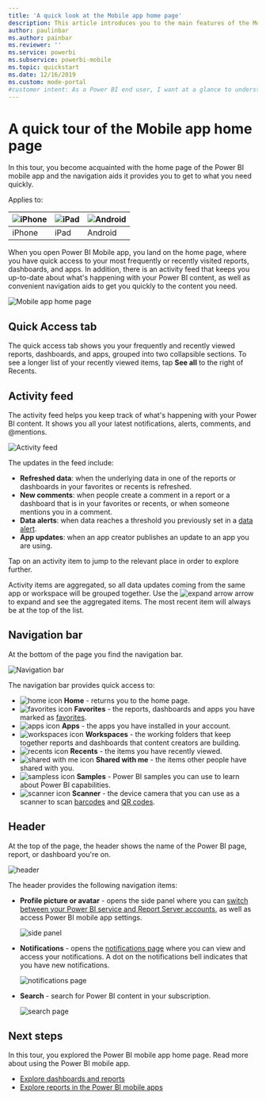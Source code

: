 ```yaml
---
title: 'A quick look at the Mobile app home page'
description: This article introduces you to the main features of the Mobile app home page.
author: paulinbar
ms.author: painbar
ms.reviewer: ''
ms.service: powerbi
ms.subservice: powerbi-mobile
ms.topic: quickstart
ms.date: 12/16/2019
ms.custom: mode-portal
#customer intent: As a Power BI end user, I want at a glance to understand how to get around the Power BI mobile app.
---
```

# A quick tour of the Mobile app home page
In this tour, you become acquainted with the home page of the Power BI mobile app and the navigation aids it provides you to get to what you need quickly.

Applies to:

| ![iPhone](./media/mobile-apps-quickstart-view-dashboard-report/iphone-logo-30-px.png) | ![iPad](./media/mobile-apps-quickstart-view-dashboard-report/ipad-logo-30-px.png) | ![Android](./media/mobile-apps-quickstart-view-dashboard-report/android-logo-30-px.png) |
|:--- |:--- |:--- |
| iPhone | iPad | Android | 

When you open Power BI Mobile app, you land on the home page, where you have quick access to your most frequently or recently visited reports, dashboards, and apps. In addition, there is an activity feed that keeps you up-to-date about what's happening with your Power BI content, as well as convenient navigation aids to get you quickly to the content you need.

![Mobile app home page](./media/mobile-apps-home-page/powerbi-mobile-app-home.png)
 
## Quick Access tab

The quick access tab shows you your frequently and recently viewed reports, dashboards, and apps, grouped into two collapsible sections. To see a longer list of your recently viewed items, tap **See all** to the right of Recents. 

## Activity feed

The activity feed helps you keep track of what's happening with your Power BI content. It shows you all your latest notifications, alerts, comments, and @mentions.

![Activity feed](./media/mobile-apps-home-page/powerbi-mobile-app-activity.png)

The updates in the feed include:
* **Refreshed data**: when the underlying data in one of the reports or dashboards in your favorites or recents is refreshed.
* **New comments**: when people create a comment in a report or a dashboard that is in your favorites or recents, or when someone mentions you in a comment.
* **Data alerts**: when data reaches a threshold you previously set in a [data alert](mobile-set-data-alerts-in-the-mobile-apps.md).
* **App updates**: when an app creator publishes an update to an app you are using.

 Tap on an activity item to jump to the relevant place in order to explore further.

Activity items are aggregated, so all data updates coming from the same app or workspace will be grouped together. Use the ![expand arrow](./media/mobile-apps-home-page/powerbi-mobile-app-expand-arrow.png) arrow to expand and see the aggregated items. The most recent item will always be at the top of the list.

## Navigation bar

At the bottom of the page you find the navigation bar.

![Navigation bar](./media/mobile-apps-home-page/powerbi-mobile-app-navbar.png)

The navigation bar provides quick access to:

* ![home icon](./media/mobile-apps-home-page/powerbi-mobile-app-home-icon.png) **Home** - returns you to the home page.
* ![favorites icon](./media/mobile-apps-home-page/powerbi-mobile-app-favorites-icon.png) **Favorites** - the reports, dashboards and apps you have marked as [favorites](mobile-apps-favorites.md).
* ![apps icon](./media/mobile-apps-home-page/powerbi-mobile-app-apps-icon.png) **Apps** - the apps you have installed in your account.
* ![workspaces icon](./media/mobile-apps-home-page/powerbi-mobile-app-workspaces-icon.png) **Workspaces** - the working folders that keep together reports and dashboards that content creators are building.
* ![recents icon](./media/mobile-apps-home-page/powerbi-mobile-app-recents-icon.png) **Recents** - the items you have recently viewed.
* ![shared with me icon](./media/mobile-apps-home-page/powerbi-mobile-app-shared-with-me-icon.png) **Shared with me** - the items other people have shared with you.
* ![sampless icon](./media/mobile-apps-home-page/powerbi-mobile-app-samples-icon.png) **Samples** - Power BI samples you can use to learn about Power BI capabilities.
* ![scanner icon](./media/mobile-apps-home-page/powerbi-mobile-app-scanner-icon.png) **Scanner** - the device camera that you can use as a scanner to scan [barcodes](mobile-apps-scan-barcode-iphone.md) and [QR codes](mobile-apps-qr-code.md).

## Header

At the top of the page, the header shows the name of the Power BI page, report, or dashboard you're on.

![header](./media/mobile-apps-home-page/powerbi-mobile-app-header.png)

The header provides the following navigation items:
* **Profile picture or avatar** - opens the side panel where you can [switch between your Power BI service and Report Server accounts](mobile-app-ssrs-kpis-mobile-on-premises-reports.md), as well as access Power BI mobile app settings.

    ![side panel](./media/mobile-apps-home-page/powerbi-mobile-app-side-panel.png)

* **Notifications** - opens the [notifications page](mobile-apps-notification-center.md) where you can view and access your notifications. A dot on the notifications bell indicates that you have new notifications.

    ![notifications page](./media/mobile-apps-home-page/powerbi-mobile-app-notifications-page.png)

* **Search** - search for Power BI content in your subscription.

    ![search page](./media/mobile-apps-home-page/powerbi-mobile-app-search-page.png)

## Next steps
In this tour, you explored the Power BI mobile app home page. Read more about using the Power BI mobile app. 
* [Explore dashboards and reports](mobile-apps-quickstart-view-dashboard-report.md)
* [Explore reports in the Power BI mobile apps](mobile-reports-in-the-mobile-apps.md)
